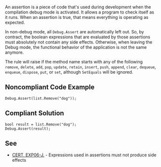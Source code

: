 
An assertion is a piece of code that's used during development when the compilation debug mode is activated. It allows a program to check itself as it runs. When an assertion is true, that means everything is operating as expected.

In non-debug mode, all `Debug.Assert` are automatically left out. So, by contract, the boolean expressions that are evaluated by those assertions must absolutely not contain any side effects. Otherwise, when leaving the Debug mode, the functional behavior of the application is not the same anymore.

The rule will raise if the method name starts with any of the following `remove`, `delete`, `add`, `pop`, `update`, `retain`, `insert`, `push`, `append`, `clear`, `dequeue`, `enqueue`, `dispose`, `put`, or `set`, although `SetEquals` will be ignored.

## Noncompliant Code Example


    Debug.Assert(list.Remove("dog"));


## Compliant Solution


    bool result = list.Remove("dog");
    Debug.Assert(result);


## See

- [CERT, EXP06-J.](https://wiki.sei.cmu.edu/confluence/x/mjdGBQ) - Expressions used in assertions must not produce side effects

